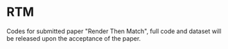 # RTM
Codes for submitted paper "Render Then Match", full code and dataset will be released upon the acceptance of the paper.
